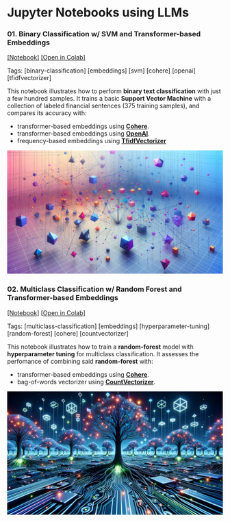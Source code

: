 # Jupyter Notebooks using LLMs 

### 01. Binary Classification w/ SVM and Transformer-based Embeddings 

[[Notebook]](./01_binary_classification_svm.ipynb)
[[Open in Colab]](https://colab.research.google.com/github/turinglayer/notebooks/blob/main/01_binary_classification_svm.ipynb)

Tags: [binary-classification] [embeddings] [svm] [cohere] [openai] [tfidfvectorizer]

This notebook illustrates how to perform **binary text classification** with just a few hundred samples. It trains a basic **Support Vector Machine** with a collection of labeled financial sentences (375 training samples), and compares its accuracy with: 
- transformer-based embeddings using **[Cohere](https://docs.cohere.com/reference/embed)**.
- transformer-based embeddings using **[OpenAI](https://platform.openai.com/docs/api-reference/embeddings)**.
- frequency-based embeddings using **[TfidfVectorizer](https://scikit-learn.org/stable/modules/generated/sklearn.feature_extraction.text.TfidfVectorizer.html)**

<p align="center">
  <img src="./static/embeddings.png">
</p>

### 02. Multiclass Classification w/ Random Forest and Transformer-based Embeddings 

[[Notebook]](./02_multi_classification_random_forest.ipynb)
[[Open in Colab]](https://colab.research.google.com/github/turinglayer/notebooks/blob/main/02_multi_classification_random_forest.ipynb)

Tags: [multiclass-classification] [embeddings] [hyperparameter-tuning] [random-forest] [cohere] [countvectorizer]

This notebook illustrates how to train a **random-forest** model with **hyperparameter tuning** for multiclass classification. It assesses the perfomance of combining said **random-forest** with:
- transformer-based embeddings using **[Cohere](https://docs.cohere.com/reference/embed)**.
- bag-of-words vectorizer using **[CountVectorizer](https://scikit-learn.org/stable/modules/generated/sklearn.feature_extraction.text.CountVectorizer.html)**.

<p align="center">
  <img src="./static/randomforest.png">
</p>